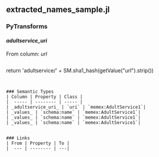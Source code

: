 ## extracted_names_sample.jl

### PyTransforms
#### _adultservice_uri_
From column: _url_
>``` python
return 'adultservice/' + SM.sha1_hash(getValue("url").strip())
```


### Semantic Types
| Column | Property | Class |
|  ----- | -------- | ----- |
| _adultservice_uri_ | `uri` | `memex:AdultService1`|
| _values_ | `schema:name` | `memex:AdultService1`|
| _values_ | `schema:name` | `memex:AdultService1`|
| _values_ | `schema:name` | `memex:AdultService1`|


### Links
| From | Property | To |
|  --- | -------- | ---|

